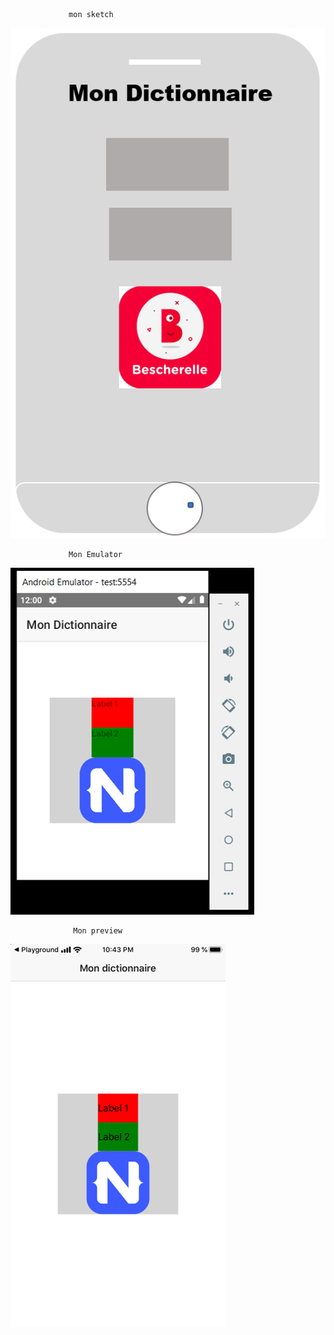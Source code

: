                  mon sketch 
                 
                 
![image](images/sketch775.png)




                 Mon Emulator


![image](images/emulator775.png)



                  Mon preview
                  
                  
![image](images/preview775.png)
